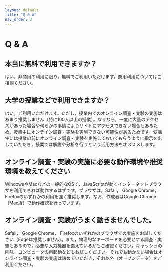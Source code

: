 ```yaml
---
layout: default
title: "Q & A"
nav_order: 3
---
```


# Q & A

## 本当に無料で利用できますか？

はい，非商用の利用に限り，無料でご利用いただけます。商用利用についてはご相談ください。

## 大学の授業などで利用できますか？

はい，ご利用いただけます。ただし，授業内でのオンライン調査・実験の実施はあまり推奨しません（特に100人以上の授業）。なぜなら，一度に大量のアクセスがあった場合や何らかの事情によりサイトにアクセスできない場合もあるため，授業中にオンライン調査・実験を実施できない可能性があるためです。受講生には授業の前にオンライン調査・実験を実施しておいてもらうように指示を出していただき，授業では解説や分析を行うという活用方法をオススメします。

## オンライン調査・実験の実施に必要な動作環境や推奨環境を教えてください

WindowsやMacなどの一般的なOSで，JavaScriptが動くインターネットブラウザを利用できれば動作するはずです。ブラウザは，Safali， Google Chrome， Firefoxのいずれかの利用を強く推奨します。なお，作成者はGoogle Chrome（Mac版）で動作確認を行っています。

## オンライン調査・実験がうまく動きませんでした。

Safali， Google Chrome， Firefoxのいずれかのブラウザでの実施をお試しください（Edgeは推奨しません）。また，物理的なキーボードを必要とする調査・実験もあるので，必要な入力機器を備えているかもご確認ください。キャッシュの削除，コンピュータの再起動などもお試しください。それでも動かない場合はオンライン調査・実験の実施は諦めていただき，それ以外（オープンデータ）をご利用ください。